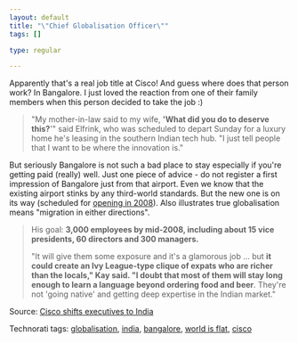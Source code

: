 ```yaml
--- 
layout: default
title: "\"Chief Globalisation Officer\""
tags: []

type: regular

---
```

<p>Apparently&nbsp;that's a real job title at Cisco! And guess where does that person work? In Bangalore. I just loved the reaction from one of their family members&nbsp;when this person decided to take the job :)&nbsp;</p> <blockquote> <p>"My mother-in-law said to my wife, <strong>'What did you do to deserve this?</strong>'" said Elfrink, who was scheduled to depart Sunday for a luxury home he's leasing in the southern Indian tech hub. "I just tell people that I want to be where the innovation is." </p></blockquote> <p>But seriously Bangalore is not such a bad place to stay especially if you're getting paid (really) well. Just one piece of advice&nbsp;- do not register a first impression of Bangalore just from that airport. Even we know that the existing airport stinks by any third-world standards. But the new one is on its way (scheduled for <a href="http://www.karnataka.com/watch/blr-airport/">opening in 2008</a>). Also illustrates true globalisation means "migration in either directions".</p> <blockquote> <p>His goal: <strong>3,000 employees by mid-2008, including about 15 vice presidents, 60 directors and 300 managers. </strong></p> <p>"It will give them some exposure and it's a glamorous job ... but <strong>it could create an Ivy League-type clique of expats who are richer than the locals," Kay said. "I doubt that most of them will stay long enough to learn a language beyond ordering food and beer</strong>. They're not 'going native' and getting deep expertise in the Indian market." </p></blockquote> <p>Source: <a href="http://www.businessweek.com/ap/financialnews/D8MFUV1G0.htm">Cisco shifts executives to India</a> </p> <div class="wlWriterSmartContent" id="0767317B-992E-4b12-91E0-4F059A8CECA8:14bc279d-c440-4cdc-9fa9-000a977acaea" contenteditable="false" style="padding-right: 0px; display: inline; padding-left: 0px; padding-bottom: 0px; margin: 0px; padding-top: 0px">Technorati tags: <a href="http://technorati.com/tags/globalisation" rel="tag">globalisation</a>, <a href="http://technorati.com/tags/india" rel="tag">india</a>, <a href="http://technorati.com/tags/bangalore" rel="tag">bangalore</a>, <a href="http://technorati.com/tags/world%20is%20flat" rel="tag">world is flat</a>, <a href="http://technorati.com/tags/cisco" rel="tag">cisco</a></div>
